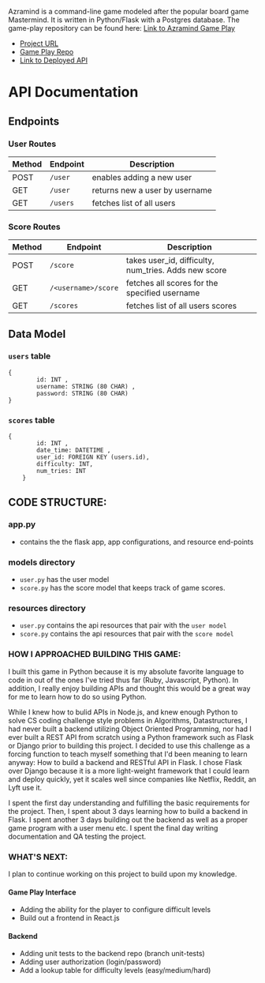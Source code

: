 Azramind is a command-line game modeled after the popular board game Mastermind. It is written in Python/Flask with a Postgres database. The game-play repository can be found here: [Link to Azramind Game Play](https://github.com/azra-mind/game-azramind)

- [Project URL](https://github.com/azra-mind)
- [Game Play Repo](https://github.com/azra-mind/game-azramind)
- [Link to Deployed API](https://azramind.herokuapp.com/)

# API Documentation

## Endpoints

### User Routes

| Method | Endpoint | Description                    |
| ------ | -------- | ------------------------------ |
| POST   | `/user`  | enables adding a new user      |
| GET    | `/user`  | returns new a user by username |
| GET    | `/users` | fetches list of all users      |

### Score Routes

| Method | Endpoint            | Description                                          |
| ------ | ------------------- | ---------------------------------------------------- |
| POST   | `/score`            | takes user_id, difficulty, num_tries. Adds new score |
| GET    | `/<username>/score` | fetches all scores for the specified username        |
| GET    | `/scores`           | fetches list of all users scores                     |

## Data Model

### `users` table

```
{
        id: INT ,
        username: STRING (80 CHAR) ,
        password: STRING (80 CHAR)
}
```

### `scores` table

```
{
        id: INT ,
        date_time: DATETIME ,
        user_id: FOREIGN KEY (users.id),
        difficulty: INT,
        num_tries: INT
    }
```

## CODE STRUCTURE:

### app.py

- contains the the flask app, app configurations, and resource end-points

### models directory

- `user.py` has the user model
- `score.py` has the score model that keeps track of game scores.

### resources directory

- `user.py` contains the api resources that pair with the `user model`
- `score.py` contains the api resources that pair with the `score model`

### HOW I APPROACHED BUILDING THIS GAME:

I built this game in Python because it is my absolute favorite language to code in out of the ones I've tried thus far (Ruby, Javascript, Python). In addition, I really enjoy building APIs and thought this would be a great way for me to learn how to do so using Python.

While I knew how to bulid APIs in Node.js, and knew enough Python to solve CS coding challenge style problems in Algorithms, Datastructures, I had never built a backend utilizing Object Oriented Programming, nor had I ever built a REST API from scratch using a Python framework such as Flask or Django prior to building this project. I decided to use this challenge as a forcing function to teach myself something that I'd been meaning to learn anyway: How to build a backend and RESTful API in Flask. I chose Flask over Django because it is a more light-weight framework that I could learn and deploy quickly, yet it scales well since companies like Netflix, Reddit, an Lyft use it.

I spent the first day understanding and fulfilling the basic requirements for the project. Then, I spent about 3 days learning how to build a backend in Flask. I spent another 3 days building out the backend as well as a proper game program with a user menu etc. I spent the final day writing documentation and QA testing the project.

### WHAT'S NEXT:

I plan to continue working on this project to build upon my knowledge.

#### Game Play Interface

- Adding the ability for the player to configure difficult levels
- Build out a frontend in React.js

#### Backend

- Adding unit tests to the backend repo (branch unit-tests)
- Adding user authorization (login/password)
- Add a lookup table for difficulty levels (easy/medium/hard)
